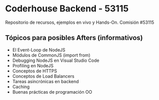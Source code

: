# Coderhouse Backend - 53115

Repositorio de recursos, ejemplos en vivo y Hands-On. Comisión #53115

## Tópicos para posibles Afters (informativos)
- El Event-Loop de NodeJS
- Módulos de CommonJS (import from)
- Debugging NodeJS en Visual Studio Code
- Profiling en NodeJS
- Conceptos de HTTPS
- Conceptos de Load Balancers
- Tareas asincrónicas en backend
- Caching
- Buenas prácticas de programación OO